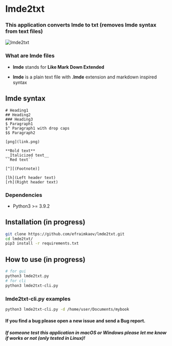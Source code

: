 # lmde2txt

### This application converts lmde to txt (removes lmde syntax from text files)

![lmde2txt](https://github.com/efraimkaov/lmde2txt/assets/63643635/5ad816c7-5666-42c7-829d-5b6bcf1a3b03)

### What are lmde files

* **lmde** stands for **Like Mark Down Extended**

* **lmde** is a plain text file with **.lmde** extension and markdown inspired syntax

## lmde syntax

```
# Heading1
## Heading2
### Heading3
$ Paragraph1
$^ Paragraph1 with drop caps
$$ Paragraph2

[png](link.png)

**Bold text**
__Italicized text__
``Red text``

[^][(Footnote)]

[lh](Left header text)
[rh](Right header text)
```

### Dependencies

* Python3 >= 3.9.2

## Installation (in progress)

```sh
git clone https://github.com/efraimkaov/lmde2txt.git
cd lmde2txt/
pip3 install -r requirements.txt
```

## How to use (in progress)

```sh
# for gui
python3 lmde2txt.py
# for cli
python3 lmde2txt-cli.py
```

### lmde2txt-cli.py examples

```sh
python3 lmde2txt-cli.py -d /home/user/Documents/mybook
```

#### If you find a bug please open a new issue and send a Bug report.

##### If someone test this application in macOS or Windows please let me know if works or not (only tested in Linux)!

